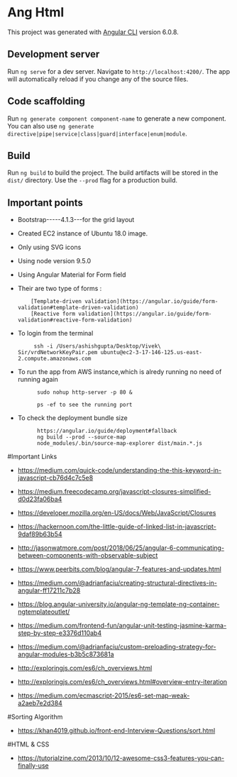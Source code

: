 # Ang Html

This project was generated with [Angular CLI](https://github.com/angular/angular-cli) version 6.0.8.

## Development server

Run `ng serve` for a dev server. Navigate to `http://localhost:4200/`. The app will automatically reload if you change any of the source files.

## Code scaffolding

Run `ng generate component component-name` to generate a new component. You can also use `ng generate directive|pipe|service|class|guard|interface|enum|module`.

## Build

Run `ng build` to build the project. The build artifacts will be stored in the `dist/` directory. Use the `--prod` flag for a production build.

## Important points 

* Bootstrap-----4.1.3---for the grid layout
* Created EC2 instance of Ubuntu 18.0 image.
* Only using SVG icons
* Using node version 9.5.0
* Using Angular Material for Form field
* Their are two type of forms :

          [Template-driven validation](https://angular.io/guide/form-validation#template-driven-validation)
          [Reactive form validation](https://angular.io/guide/form-validation#reactive-form-validation)


* To login from the terminal 
      
           ssh -i /Users/ashishgupta/Desktop/Vivek\ Sir/vrdNetworkKeyPair.pem ubuntu@ec2-3-17-146-125.us-east-2.compute.amazonaws.com

* To run the app from AWS instance,which is alredy running no need of running again

            sudo nohup http-server -p 80 &

            ps -ef to see the running port

* To check the deployment bundle size

            https://angular.io/guide/deployment#fallback
            ng build --prod --source-map
            node_modules/.bin/source-map-explorer dist/main.*.js

#Important Links            
* https://medium.com/quick-code/understanding-the-this-keyword-in-javascript-cb76d4c7c5e8
* https://medium.freecodecamp.org/javascript-closures-simplified-d0d23fa06ba4
* https://developer.mozilla.org/en-US/docs/Web/JavaScript/Closures
* https://hackernoon.com/the-little-guide-of-linked-list-in-javascript-9daf89b63b54
* http://jasonwatmore.com/post/2018/06/25/angular-6-communicating-between-components-with-observable-subject
* https://www.peerbits.com/blog/angular-7-features-and-updates.html
* https://medium.com/@adrianfaciu/creating-structural-directives-in-angular-ff17211c7b28
* https://blog.angular-university.io/angular-ng-template-ng-container-ngtemplateoutlet/
* https://medium.com/frontend-fun/angular-unit-testing-jasmine-karma-step-by-step-e3376d110ab4
* https://medium.com/@adrianfaciu/custom-preloading-strategy-for-angular-modules-b3b5c873681a

* http://exploringjs.com/es6/ch_overviews.html
* http://exploringjs.com/es6/ch_overviews.html#overview-entry-iteration
* https://medium.com/ecmascript-2015/es6-set-map-weak-a2aeb7e2d384

#Sorting Algorithm
* https://khan4019.github.io/front-end-Interview-Questions/sort.html

#HTML & CSS
* https://tutorialzine.com/2013/10/12-awesome-css3-features-you-can-finally-use